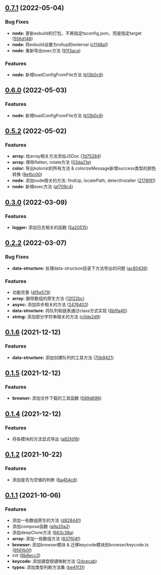 ## [0.7.1](https://github.com/charrue/toolkit/compare/v0.5.2...v0.7.1) (2022-05-04)


### Bug Fixes

* **node:** 更新esbuild的打包，不再指定tsconfig.json，而是指定target ([556d148](https://github.com/charrue/toolkit/commit/556d1485244210eebfe722039f7f9c048aec9c29))
* **node:** 将esbuild设置为rollup的external ([c1148a1](https://github.com/charrue/toolkit/commit/c1148a14e4db15d264267b9f0a0227fc857fe7cb))
* **node:** 重新导出exec方法 ([91f3aca](https://github.com/charrue/toolkit/commit/91f3aca19847e25b6cb27bb45bbe593dea9339dd))


### Features

* **node:** 新增loadConfigFromFile方法 ([b13b0c6](https://github.com/charrue/toolkit/commit/b13b0c6904c9796f07c735988f2acdd1e6319c55))



## [0.6.0](https://github.com/charrue/toolkit/compare/v0.5.2...v0.6.2) (2022-05-03)


### Features

* **node:** 新增loadConfigFromFile方法 ([b13b0c6](https://github.com/charrue/toolkit/commit/b13b0c6904c9796f07c735988f2acdd1e6319c55))



## [0.5.2](https://github.com/charrue/toolkit/compare/v0.3.0...v0.5.2) (2022-05-02)


### Features

* **array:** 给array相关方法添加JSDoc ([7d75284](https://github.com/charrue/toolkit/commit/7d75284ccd6740765c8d5b7927275eff111cc688))
* **array:** 移除flatten, rotate方法 ([03da21e](https://github.com/charrue/toolkit/commit/03da21e9288f5ce34235e7d62fd9d9e89749e758))
* **color:** 导出kolorist的所有方法 & colorizeMessage新增success类型的颜色转换 ([8efbc00](https://github.com/charrue/toolkit/commit/8efbc00bd0b72124fe485bd4abd847bc3e2d0bdd))
* **node:** 添加node相关的方法: findUp, locatePath, detectInstaller ([2178f91](https://github.com/charrue/toolkit/commit/2178f9198518456b8c0808deeec598c0097c430c))
* **node:** 新增exec方法 ([af709c4](https://github.com/charrue/toolkit/commit/af709c4d0e86f1ae3b170bc1f9d1cee1be4a76b0))



## [0.3.0](https://github.com/charrue/toolkit/compare/v0.2.2...v0.3.0) (2022-03-09)


### Features

* **logger:** 添加日志相关的函数 ([5a20515](https://github.com/charrue/toolkit/commit/5a20515e15fd2f9669987493bc20ddf3faad13a0))



## [0.2.2](https://github.com/charrue/toolkit/compare/v0.1.6...v0.2.2) (2022-03-07)


### Bug Fixes

* **data-structure:** 处理data-structure目录下方法导出的问题 ([ac80439](https://github.com/charrue/toolkit/commit/ac804398ced2d90b836bebb7b4aa0f9d120c5ea8))


### Features

* 功能完善 ([4f5e579](https://github.com/charrue/toolkit/commit/4f5e579162311f36599cc2246b93ec123845dc17))
* **array:** 删除数组的原生方法 ([12f22bc](https://github.com/charrue/toolkit/commit/12f22bcf1c2eccbf01a6c1eee731b058ea20f9b1))
* **async:** 添加异步相关的方法 ([2476403](https://github.com/charrue/toolkit/commit/2476403ae615bc7a7ba5284c9bf56297b983fb14))
* **data-structure:** 将队列和链表通过class方式实现 ([6b1fa40](https://github.com/charrue/toolkit/commit/6b1fa40f48b208fc240eef36c12c276574c5982a))
* **string:** 添加部分字符串相关的方法 ([c0de2d9](https://github.com/charrue/toolkit/commit/c0de2d9ce68a353743f2945dc9aca6242f92f020))



## [0.1.6](https://github.com/charrue/toolkit/compare/v0.1.5...v0.1.6) (2021-12-12)


### Features

* **data-structure:** 添加创建队列的工具方法 ([70b9421](https://github.com/charrue/toolkit/commit/70b9421f3415fb30a5ed68d24c9aae4d86efc046))



## [0.1.5](https://github.com/charrue/toolkit/compare/v0.1.4...v0.1.5) (2021-12-12)


### Features

* **browser:** 添加文件下载的工具函数 ([589d696](https://github.com/charrue/toolkit/commit/589d696f734cd4e68d8ea759f2ae116ff6129e67))



## [0.1.4](https://github.com/charrue/toolkit/compare/v0.1.3...v0.1.4) (2021-12-12)


### Features

* 将各模块的方法显式导出 ([a82fd16](https://github.com/charrue/toolkit/commit/a82fd1683a705960ab818530d2cd8dc37a1e4649))



## [0.1.2](https://github.com/charrue/toolkit/compare/v0.1.1...v0.1.2) (2021-10-22)


### Features

* 添加是否为空值的判断 ([6a454c8](https://github.com/charrue/toolkit/commit/6a454c80ccc3b65b1d92ee6d748349194c5c4ad3))



## [0.1.1](https://github.com/charrue/toolkit/compare/8b8ecc387b7c92a723898d2a9a46303f6cd7b25f...v0.1.1) (2021-10-06)


### Features

* 添加一些数组原生的方法 ([d828441](https://github.com/charrue/toolkit/commit/d828441b7554eb96d8aaf15ff09c447cda170479))
* 添加compose函数 ([a9a20a2](https://github.com/charrue/toolkit/commit/a9a20a2559b36e6329223998ce3724a2f7f633fb))
* 添加deepClone方法 ([663c38a](https://github.com/charrue/toolkit/commit/663c38a8b999d3119cd6aed1e65b81efefe2f568))
* **array:** 添加一些数组方法 ([837f04f](https://github.com/charrue/toolkit/commit/837f04ff83e77ad008317c939c3fd6322549d4e8))
* **browser:** 添加browser模块 & 迁移keycode模块到browser/keycode.ts ([9561b0f](https://github.com/charrue/toolkit/commit/9561b0f502dd977933da7a8d283f80eb0ef0d9c4))
* init ([8b8ecc3](https://github.com/charrue/toolkit/commit/8b8ecc387b7c92a723898d2a9a46303f6cd7b25f))
* **keycode:** 添加键盘按键映射方法 ([2dcecab](https://github.com/charrue/toolkit/commit/2dcecabb49f9ea83bd3028cb6c5b3adff0c4bc09))
* **types:** 添加类型判断方法集 ([be41f31](https://github.com/charrue/toolkit/commit/be41f31f62b70908a3b7a3bc7e6ceebf30ad1cf2))



